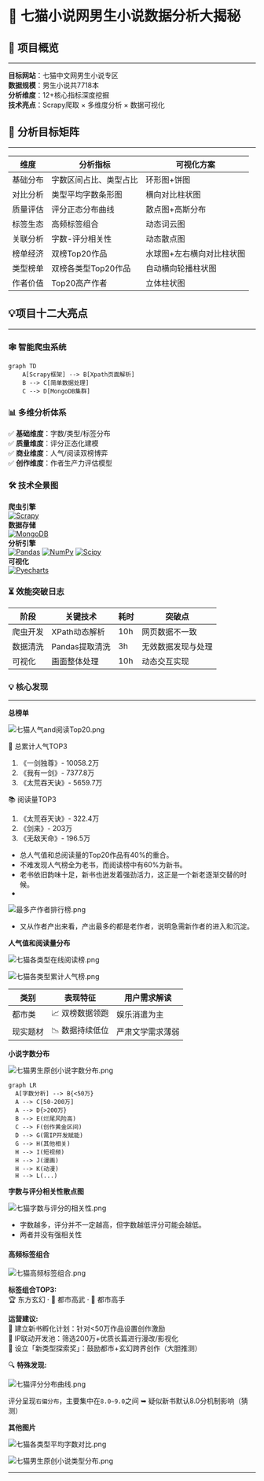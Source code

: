 # 🚀 七猫小说网男生小说数据分析大揭秘
    
## 🌟 项目概览

---

**目标网站**：七猫中文网男生小说专区  
**数据规模**：男生小说共7718本  
**分析维度**：12+核心指标深度挖掘  
**技术亮点**：Scrapy爬取 × 多维度分析 × 数据可视化

## 🎯 分析目标矩阵

---

| 维度   | 分析指标         | 可视化方案         |
|------|--------------|---------------|
| 基础分布 | 字数区间占比、类型占比  | 环形图+饼图        |
| 对比分析 | 类型平均字数条形图    | 横向对比柱状图       |
| 质量评估 | 评分正态分布曲线     | 散点图+高斯分布      |
| 标签生态 | 高频标签组合       | 动态词云图         |
| 关联分析 | 字数-评分相关性     | 动态散点图         |
| 榜单经济 | 双榜Top20作品    | 水球图+左右横向对比柱状图 |
| 类型榜单 | 双榜各类型Top20作品 | 自动横向轮播柱状图     |
| 作者价值 | Top20高产作者    | 立体柱状图         |

## 💡项目十二大亮点

---

### 🕸️ 智能爬虫系统
```mermaid
graph TD
    A[Scrapy框架] --> B[Xpath页面解析]
    B --> C[简单数据处理]
    C --> D[MongoDB集群]
```

### 📊 多维分析体系
✅ **基础维度**：字数/类型/标签分布  
✅ **质量维度**：评分正态化建模  
✅ **商业维度**：人气/阅读双榜博弈  
✅ **创作维度**：作者生产力评估模型  

### 🛠️ 技术全景图
**爬虫引擎**  
[![Scrapy](https://img.shields.io/badge/Scrapy-2.12+-green)](https://scrapy.org)  
**数据存储**  
[![MongoDB](https://img.shields.io/badge/MongoDB-4.10+-blue)](https://mongodb.org)  
**分析引擎**  
[![Pandas](https://img.shields.io/badge/Pandas-2.2+-red)](https://pandas.org)
[![NumPy](https://img.shields.io/badge/NumPy-2.1+-orange)](https://numpy.org)
[![Scipy](https://img.shields.io/badge/Scipy-1.14+-yellow)](https://scipy.org)  
**可视化**  
[![Pyecharts](https://img.shields.io/badge/Pyecharts-2.0+-purple)](https://pyecharts.org)  

### ⏳ 效能突破日志
| 阶段   | 关键技术       | 耗时  | 突破点       |
|------|------------|-----|-----------|
| 爬虫开发 | XPath动态解析  | 10h | 网页数据不一致   |
| 数据清洗 | Pandas提取清洗 | 3h  | 无效数据发现与处理 |
| 可视化  | 画面整体处理     | 10h | 动态交互实现    |

### 💡 核心发现

---

**总榜单**

![七猫人气and阅读Top20.png](images%2F%C6%DF%C3%A8%C8%CB%C6%F8and%D4%C4%B6%C1Top20.png)

👑 总累计人气TOP3
1. 《一剑独尊》- 10058.2万
2. 《我有一剑》- 7377.8万
3. 《太荒吞天诀》- 5659.7万

📚 阅读量TOP3
1. 《太荒吞天诀》- 322.4万
2. 《剑来》- 203万
3. 《无敌天命》- 196.5万

- 总人气值和总阅读量的Top20作品有40%的重合。
- 不难发现人气榜全为老书，而阅读榜中有60%为新书。
- 老书依旧韵味十足，新书也迸发着强劲活力，这正是一个新老逐渐交替的时候。
- 
![最多产作者排行榜.png](images%2F%D7%EE%B6%E0%B2%FA%D7%F7%D5%DF%C5%C5%D0%D0%B0%F1.png)

- 又从作者产出来看，产出最多的都是老作者，说明急需新作者的进入和沉淀。

**人气值和阅读量分布**

![七猫各类型在线阅读榜.png](images%2F%C6%DF%C3%A8%B8%F7%C0%E0%D0%CD%D4%DA%CF%DF%D4%C4%B6%C1%B0%F1.png)

![七猫各类型累计人气榜.png](images%2F%C6%DF%C3%A8%B8%F7%C0%E0%D0%CD%C0%DB%BC%C6%C8%CB%C6%F8%B0%F1.png)

| 类别   | 表现特征      | 用户需求解读   |
|------|-----------|----------|
| 都市类  | 📈 双榜数据领跑 | 娱乐消遣为主   |
| 现实题材 | 📉 数据持续低位 | 严肃文学需求薄弱 |

**小说字数分布**

![七猫男生原创小说字数分布.png](images%2F%C6%DF%C3%A8%C4%D0%C9%FA%D4%AD%B4%B4%D0%A1%CB%B5%D7%D6%CA%FD%B7%D6%B2%BC.png)

```mermaid
graph LR
  A[字数分析] --> B{<50万}
  A --> C[50-200万]
  A --> D{>200万}
  B --> E(烂尾风险高)
  C --> F(创作黄金区间)
  D --> G(需IP开发赋能)
  G --> H(其他相关)
  H --> I(短视频)
  H --> J(漫画)
  H --> K(动漫)
  H --> L(...)
```

**字数与评分相关性散点图**

![七猫字数与评分的相关性.png](images%2F%C6%DF%C3%A8%D7%D6%CA%FD%D3%EB%C6%C0%B7%D6%B5%C4%CF%E0%B9%D8%D0%D4.png)

- 字数越多，评分并不一定越高，但字数越低评分可能会越低。
- 两者并没有强相关性

#### 高频标签组合

![七猫高频标签组合.png](images%2F%C6%DF%C3%A8%B8%DF%C6%B5%B1%EA%C7%A9%D7%E9%BA%CF.png)

**标签组合TOP3:**  
🏆 东方玄幻 · 🥈 都市高武 · 🥉 都市高手

**运营建议:**  
📱 建立新书孵化计划：针对<50万作品设置创作激励  
🎥 IP联动开发池：筛选200万+优质长篇进行漫改/影视化  
🏅 设立「新类型探索奖」：鼓励都市+玄幻跨界创作（大胆推测）  

🔍 **特殊发现:**  

![七猫评分分布曲线.png](images%2F%C6%DF%C3%A8%C6%C0%B7%D6%B7%D6%B2%BC%C7%FA%CF%DF.png)

评分呈现`右偏分布`，主要集中在`8.0~9.0`之间 ➥ 疑似新书默认8.0分机制影响（猜测）

**其他图片**

![七猫各类型平均字数对比.png](images%2F%C6%DF%C3%A8%B8%F7%C0%E0%D0%CD%C6%BD%BE%F9%D7%D6%CA%FD%B6%D4%B1%C8.png)

![七猫男生原创小说类型分布.png](images%2F%C6%DF%C3%A8%C4%D0%C9%FA%D4%AD%B4%B4%D0%A1%CB%B5%C0%E0%D0%CD%B7%D6%B2%BC.png)

---
